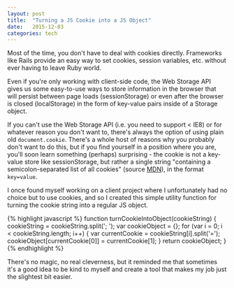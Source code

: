 ```yaml
---
layout: post
title:  "Turning a JS Cookie into a JS Object"
date:   2015-12-03
categories: tech
---
```


Most of the time, you don't have to deal with cookies directly. Frameworks like Rails provide an easy way to set cookies, session variables, etc. without ever having to leave Ruby world.

Even if you're only working with client-side code, the Web Storage API gives us some easy-to-use ways to store information in the browser that will persist between page loads (sessionStorage) or even after the browser is closed (localStorage) in the form of key-value pairs inside of a Storage object.

If you can't use the Web Storage API (i.e. you need to support < IE8) or for whatever reason you don't want to, there's always the option of using plain old `document.cookie`.  There's a whole host of reasons why you probably don't want to do this, but if you find yourself in a position where you are, you'll soon learn something (perhaps) surprising - the cookie is not a key-value store like sessionStorage, but rather a single string "containing a semicolon-separated list of all cookies" (source [MDN](https://developer.mozilla.org/en-US/docs/Web/API/Document/cookie#View_Cookie_Demo)), in the format `key=value`.

I once found myself working on a client project where I unfortunately had no choice but to use cookies, and so I created this simple utility function for turning the cookie string into a regular JS object.

{% highlight javascript %}
    function turnCookieIntoObject(cookieString) {
        cookieString = cookieString.split('; ');
        var cookieObject = {};
        for (var i = 0; i < cookieString.length; i++) {
            var currentCookie = cookieString[i].split('=');
            cookieObject[currentCookie[0]] = currentCookie[1];
        }
        return cookieObject;
    }
{% endhighlight %}

There's no magic, no real cleverness, but it reminded me that sometimes it's a good idea to be kind to myself and create a tool that makes my job just the slightest bit easier.
